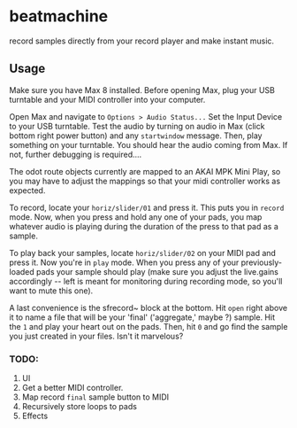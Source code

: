 # beatmachine
record samples directly from your record player and make instant music.

## Usage

Make sure you have Max 8 installed. Before opening Max, plug your USB turntable and your MIDI controller into your computer.

Open Max and navigate to `Options > Audio Status...` Set the Input Device to your USB turntable. Test the audio by turning on audio in Max (click bottom right power button) and any `startwindow` message. Then, play something on your turntable. You should hear the audio coming from Max. If not, further debugging is required.... 

The odot route objects currently are mapped to an AKAI MPK Mini Play, so you may have to adjust the mappings so that your midi controller works as expected. 

To record, locate your `horiz/slider/01` and press it. This puts you in `record` mode. Now, when you press and hold any one of your pads, you map whatever audio is playing during the duration of the press to that pad as a sample. 

To play back your samples, locate `horiz/slider/02` on your MIDI pad and press it. Now you're in `play` mode. When you press any of your previously-loaded pads your sample should play (make sure you adjust the live.gains accordingly -- left is meant for monitoring during recording mode, so you'll want to mute this one).

A last convenience is the sfrecord~ block at the bottom. Hit `open` right above it to name a file that will be your 'final' ('aggregate,' maybe ?) sample. Hit the `1` and play your heart out on the pads. Then, hit `0` and go find the sample you just created in your files. Isn't it marvelous?

### TODO: 
1. UI
2. Get a better MIDI controller.
3. Map record `final` sample button to MIDI
4. Recursively store loops to pads
5. Effects
